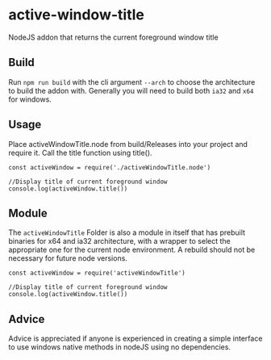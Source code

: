 # active-window-title
NodeJS addon that returns the current foreground window title

## Build
Run `npm run build` with the cli argument `--arch` to choose the architecture to build the addon with. Generally you will need to build both `ia32` and `x64` for windows.

## Usage
Place activeWindowTitle.node from build/Releases into your project and require it. Call the title function using title().

```
const activeWindow = require('./activeWindowTitle.node')

//Display title of current foreground window
console.log(activeWindow.title()) 
```
## Module
The `activeWindowTitle` Folder is also a module in itself that has prebuilt binaries for x64 and ia32 architecture, with a wrapper to select the appropriate one for the current node environment. A rebuild should not be necessary for future node versions.

```
const activeWindow = require('activeWindowTitle')

//Display title of current foreground window
console.log(activeWindow.title()) 
```
## Advice
Advice is appreciated if anyone is experienced in creating a simple interface to use windows native methods in nodeJS using no dependencies.
